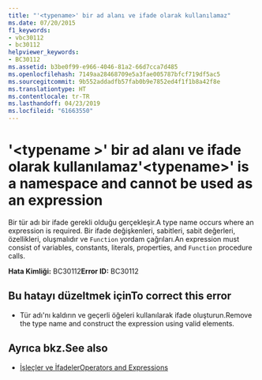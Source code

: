 ```yaml
---
title: "'<typename>' bir ad alanı ve ifade olarak kullanılamaz"
ms.date: 07/20/2015
f1_keywords:
- vbc30112
- bc30112
helpviewer_keywords:
- BC30112
ms.assetid: b3be0f99-e966-4046-81a2-66d7cca7d485
ms.openlocfilehash: 7149aa28468709e5a3fae005787bfcf719df5ac5
ms.sourcegitcommit: 9b552addadfb57fab0b9e7852ed4f1f1b8a42f8e
ms.translationtype: HT
ms.contentlocale: tr-TR
ms.lasthandoff: 04/23/2019
ms.locfileid: "61663550"
---
```

# <a name="typename-is-a-namespace-and-cannot-be-used-as-an-expression"></a><span data-ttu-id="1c052-102">'\<typename >' bir ad alanı ve ifade olarak kullanılamaz</span><span class="sxs-lookup"><span data-stu-id="1c052-102">'\<typename>' is a namespace and cannot be used as an expression</span></span>
<span data-ttu-id="1c052-103">Bir tür adı bir ifade gerekli olduğu gerçekleşir.</span><span class="sxs-lookup"><span data-stu-id="1c052-103">A type name occurs where an expression is required.</span></span> <span data-ttu-id="1c052-104">Bir ifade değişkenleri, sabitleri, sabit değerleri, özellikleri, oluşmalıdır ve `Function` yordam çağrıları.</span><span class="sxs-lookup"><span data-stu-id="1c052-104">An expression must consist of variables, constants, literals, properties, and `Function` procedure calls.</span></span>  
  
 <span data-ttu-id="1c052-105">**Hata Kimliği:** BC30112</span><span class="sxs-lookup"><span data-stu-id="1c052-105">**Error ID:** BC30112</span></span>  
  
## <a name="to-correct-this-error"></a><span data-ttu-id="1c052-106">Bu hatayı düzeltmek için</span><span class="sxs-lookup"><span data-stu-id="1c052-106">To correct this error</span></span>  
  
- <span data-ttu-id="1c052-107">Tür adı'nı kaldırın ve geçerli öğeleri kullanılarak ifade oluşturun.</span><span class="sxs-lookup"><span data-stu-id="1c052-107">Remove the type name and construct the expression using valid elements.</span></span>  
  
## <a name="see-also"></a><span data-ttu-id="1c052-108">Ayrıca bkz.</span><span class="sxs-lookup"><span data-stu-id="1c052-108">See also</span></span>

- [<span data-ttu-id="1c052-109">İşleçler ve İfadeler</span><span class="sxs-lookup"><span data-stu-id="1c052-109">Operators and Expressions</span></span>](../../visual-basic/programming-guide/language-features/operators-and-expressions/index.md)
